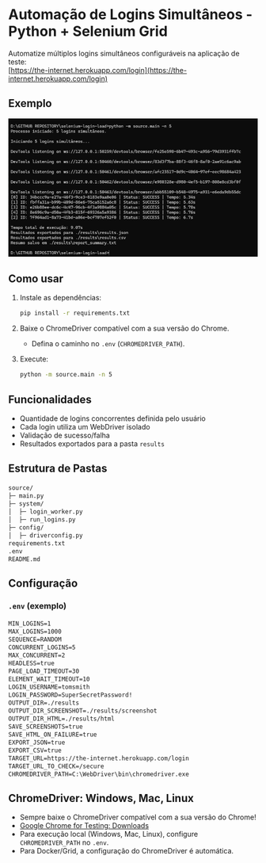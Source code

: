 # Automação de Logins Simultâneos - Python + Selenium Grid

Automatize múltiplos logins simultâneos configuráveis na aplicação de teste:  
[https://the-internet.herokuapp.com/login](https://the-internet.herokuapp.com/login)

## Exemplo 

<img src="./example/example.png" alt="" width="800"/> 



## Como usar

1. Instale as dependências:
   ```bash
   pip install -r requirements.txt
   ```

2. Baixe o ChromeDriver compatível com a sua versão do Chrome.
   - Defina o caminho no `.env` (`CHROMEDRIVER_PATH`).

3. Execute:
   ```bash
   python -m source.main -n 5
   ```

## Funcionalidades

- Quantidade de logins concorrentes definida pelo usuário
- Cada login utiliza um WebDriver isolado
- Validação de sucesso/falha
- Resultados exportados para a pasta `results`

## Estrutura de Pastas

```
source/
├─ main.py
├─ system/
│  ├─ login_worker.py
│  ├─ run_logins.py
├─ config/
│  ├─ driverconfig.py
requirements.txt
.env
README.md
```

## Configuração

### `.env` (exemplo)

```dotenv
MIN_LOGINS=1
MAX_LOGINS=1000
SEQUENCE=RANDOM
CONCURRENT_LOGINS=5
MAX_CONCURRENT=2
HEADLESS=true
PAGE_LOAD_TIMEOUT=30
ELEMENT_WAIT_TIMEOUT=10
LOGIN_USERNAME=tomsmith
LOGIN_PASSWORD=SuperSecretPassword!
OUTPUT_DIR=./results
OUTPUT_DIR_SCREENSHOT=./results/screenshot
OUTPUT_DIR_HTML=./results/html
SAVE_SCREENSHOTS=true
SAVE_HTML_ON_FAILURE=true
EXPORT_JSON=true
EXPORT_CSV=true
TARGET_URL=https://the-internet.herokuapp.com/login
TARGET_URL_TO_CHECK=/secure
CHROMEDRIVER_PATH=C:\WebDriver\bin\chromedriver.exe
```

## ChromeDriver: Windows, Mac, Linux

- Sempre baixe o ChromeDriver compatível com a sua versão do Chrome!
- [Google Chrome for Testing: Downloads](https://googlechromelabs.github.io/chrome-for-testing)
- Para execução local (Windows, Mac, Linux), configure `CHROMEDRIVER_PATH` no `.env`.
- Para Docker/Grid, a configuração do ChromeDriver é automática.